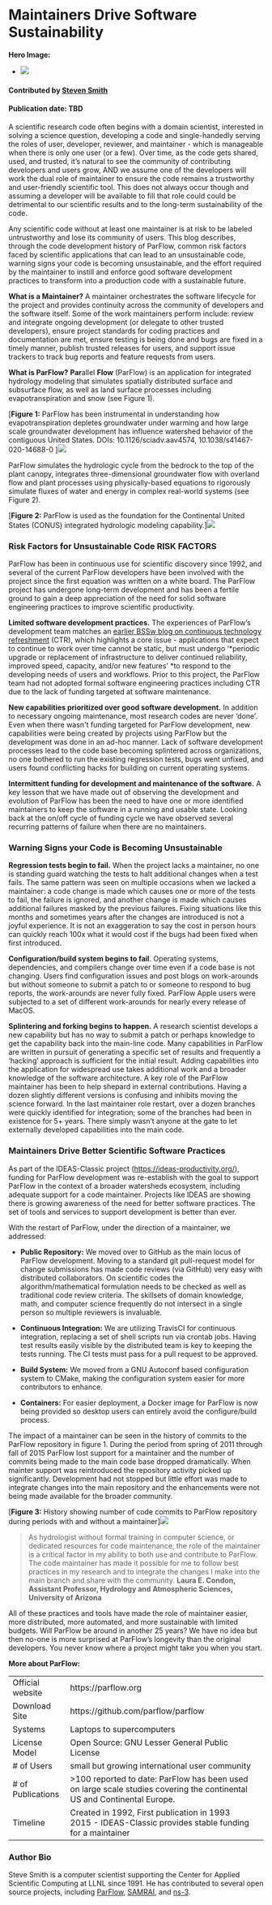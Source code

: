 # Maintainers Drive Software Sustainability

**Hero Image:**

 - <img src='https://exascaleproject.org/wp-content/uploads/2020/01/computing-abstraction.jpg'/>

#### Contributed by [Steven Smith](https://github.com/smithsg84 "Steven Smith GitHub Profile")

#### Publication date: TBD

A scientific research code often begins with a domain scientist, interested in solving a science question, developing a code and single-handedly serving the roles of user, developer, reviewer, and maintainer - which is manageable when there is only one user (or a few).  Over time, as the code gets shared, used, and trusted, it’s natural to see the community of contributing developers and users grow, AND we assume one of the developers will work the dual role of maintainer to ensure the code remains a trustworthy and user-friendly scientific tool.  This does not always occur though and assuming a developer will be available to fill that role could could be detrimental to our scientific results and to the long-term sustainability of the code.       

Any scientific code without at least one maintainer is at risk to be labeled untrustworthy and lose its community of users.  This blog describes, through the code development history of ParFlow, common risk factors faced by scientific applications that can lead to an unsustainable code, warning signs your code is becoming unsustainable, and the effort required by the maintainer to instill and enforce good software development practices to transform into a production code with a sustainable future. 

**What is a Maintainer?**
A maintainer orchestrates the software lifecycle for the project and provides continuity across the community of developers and the software itself.   Some of the work maintainers perform include: review and integrate ongoing development (or delegate to other trusted developers), ensure project standards for coding practices and documentation are met, ensure testing is being done and bugs are fixed in a timely manner, publish trusted releases for users, and support issue trackers to track bug reports and feature requests from users.

**What is ParFlow?**
**Par**allel **Flow** (ParFlow) is an application for integrated hydrology modeling that simulates spatially distributed surface and subsurface flow, as well as land surface processes including evapotranspiration and snow (see Figure 1).  

[**Figure 1:** ParFlow has been instrumental in understanding how evapotranspiration depletes groundwater under warming and how large scale groundwater development has influence watershed behavior of the contiguous United States. DOIs: 10.1126/sciadv.aav4574, 10.1038/s41467-020-14688-0 ]<img src='https://github.com/betterscientificsoftware/images/raw/master/maintainers_image_1.png' class='page lightbox' />

ParFlow simulates the hydrologic cycle from the bedrock to the top of the plant canopy, integrates three-dimensional groundwater flow with overland flow and plant processes using physically-based equations to rigorously simulate fluxes of water and energy in complex real-world systems (see Figure 2). 

[**Figure 2:** ParFlow is used as the foundation for the Continental United States (CONUS) integrated hydrologic modeling capability.]<img src='https://github.com/betterscientificsoftware/images/raw/master/maintainers_image_2.png' class='page lightbox' />

### Risk Factors for Unsustainable Code RISK FACTORS
ParFlow has been in continuous use for scientific discovery since 1992, and several of the current ParFlow developers have been involved with the project since the first equation was written on a white board.  The ParFlow project has undergone long-term development and has been a fertile ground to gain a deep appreciation of the need for solid software engineering practices to improve scientific productivity. 

**Limited software development practices.**  The experiences of ParFlow’s development team matches an [earlier BSSw blog on continuous technology refreshment](https://bssw.io/blog_posts/continuous-technology-refreshment-an-introduction-using-recent-tech-refresh-experiences-on-visit) (CTR), which highlights a core issue - applications that expect to continue to work over time cannot be static, but must undergo ‘*periodic upgrade or replacement of infrastructure to deliver continued reliability, improved speed, capacity, and/or new features’ *to respond to the developing needs of users and workflows.  Prior to this project, the ParFlow team had not adopted formal software engineering practices including CTR due to the lack of funding targeted at software maintenance.

**New capabilities prioritized over good software development.** In addition to necessary ongoing maintenance, most research codes are never ‘done’.    Even when there wasn't funding targeted for ParFlow development, new capabilities were being created by projects using ParFlow but the development was done in an ad-hoc manner.  Lack of software development processes lead to the code base becoming splintered across organizations, no one bothered to run the existing regression tests,  bugs went unfixed, and users found conflicting hacks for building on current operating systems.   

**Intermittent funding for development and maintenance of the software.** A key lesson that we have made out of observing the development and evolution of ParFlow has been the need to have one or more identified maintainers to keep the software in a running and usable state.   Looking back at the on/off cycle of funding cycle we have observed several recurring patterns of failure when there are no maintainers.   

### Warning Signs your Code is Becoming Unsustainable

**Regression tests begin to fail.** When the project lacks a maintainer, no one is standing guard watching the tests to halt additional changes when a test fails.  The same pattern was seen on multiple occasions when we lacked a maintainer: a code change is made which causes one or more of the tests to fail,  the failure is ignored, and another change is made which causes additional failures masked by the previous failures.   Fixing situations like this months and sometimes years after the changes are introduced is not a joyful experience.  It is not an exaggeration to say the cost in person hours can quickly reach 100x what it would cost if the bugs had been fixed when first introduced.

**Configuration/build system begins to fail**.   Operating systems, dependencies, and compilers change over time even if a code base is not changing.   Users find configuration issues and post blogs on work-arounds but without someone to submit a patch to or someone to respond to bug reports, the work-arounds are never fully fixed.  ParFlow Apple users were subjected to a set of different work-arounds for nearly every release of MacOS.

**Splintering and forking begins to happen.**  A research scientist develops a new capability but has no way to submit a patch or perhaps knowledge to get the capability back into the main-line code.   Many capabilities in ParFlow are written in pursuit of generating a specific set of results and frequently a ‘hacking’ approach is sufficient for the initial result.   Adding capabilities into the application for widespread use takes additional work and a broader knowledge of the software architecture.   A key role of the ParFlow maintainer has been to help shepard in external contributions.   Having a dozen slightly different versions is confusing and inhibits moving the science forward.  In the last maintainer role restart, over a dozen branches were quickly identified for integration; some of the branches had been in existence for 5+ years.   There simply wasn’t anyone at the gate to let externally developed capabilities into the main code.

### Maintainers Drive Better Scientific Software Practices

As part of the IDEAS-Classic project (https://ideas-productivity.org/), funding for ParFlow development was re-establish with the goal to support ParFlow in the context of a broader watersheds ecosystem, including adequate support for a code maintainer.  Projects like IDEAS are showing there is growing awareness of the need for better software practices.   The set of tools and services to support development is better than ever.   

With the restart of ParFlow, under the direction of a maintainer, we addressed:

* **Public Repository:**  We moved over to GitHub as the main locus of ParFlow development.  Moving to a standard git pull-request model for change submissions has made code reviews (via GitHub) very easy with distributed collaborators.   On scientific codes the algorithm/mathematical formulation needs to be checked as well as traditional code review criteria.    The skillsets of domain knowledge, math, and computer science frequently do not intersect in a single person so multiple reviewers is invaluable.     

* **Continuous Integration:**  We are utilizing TravisCI for continuous integration, replacing a set of shell scripts run via crontab jobs.   Having test results easily visible by the distributed team is key to keeping the tests running.   The CI tests must pass for a pull request to be approved.  

* **Build System:**  We moved from a GNU Autoconf based configuration system to CMake, making the configuration system easier for more contributors to enhance.   

* **Containers:**  For easier deployment, a Docker image for ParFlow is now being provided so desktop users can entirely avoid the configure/build process.

The impact of a maintainer can be seen in the history of commits to the ParFlow repository in figure 1. During the period from spring of 2011 through fall of 2015 ParFlow lost support for a maintainer and the number of commits being made to the main code base dropped dramatically.   When mainter support was reintroduced the repository activity picked up significantly.   Development had not stopped but little effort was made to integrate changes into the main repository and the enhancements were not being made available for the broader community.

[**Figure 3:** History showing number of code commits to ParFlow repository during periods with and without a maintainer]<img src='https://github.com/betterscientificsoftware/images/raw/master/maintainers_image_0.png' class='page lightbox' />

> As hydrologist without formal training in computer science, or dedicated resources for code maintenance, the role of the maintainer is a critical factor in my ability to both use and contribute to ParFlow.  The code maintainer has made it possible for me to follow best practices in my research and to integrate the changes I make into the main branch and share with the community.  **Laura E. Condon, Assistant Professor, Hydrology and Atmospheric Sciences, University of Arizona**
      
All of these practices and tools have made the role of maintainer easier, more distributed, more automated, and more sustainable with limited budgets.  Will ParFlow be around in another 25 years?  We have no idea but then no-one is more surprised at ParFlow’s longevity than the original developers.   You never know where a project might take you when you start.

**More about ParFlow:**

<table>
  <tr>
    <td>Official website</td>
    <td>https://parflow.org</td>
  </tr>
  <tr>
    <td>Download Site</td>
    <td>https://github.com/parflow/parflow</td>
  </tr>
  <tr>
    <td>Systems</td>
    <td>Laptops to supercomputers</td>
  </tr>
  <tr>
    <td>License Model</td>
    <td>Open Source:  GNU Lesser General Public License</td>
  </tr>
  <tr>
    <td># of Users</td>
    <td>small but growing international user community</td>
  </tr>
  <tr>
    <td># of Publications</td>
    <td>>100 reported to date:  ParFlow has been used on large scale studies covering the continental US and Continental Europe.</td>
  </tr>
  <tr>
    <td>Timeline</td>
    <td>Created in 1992, First publication in 1993<br>
2015 - IDEAS-Classic provides stable funding for a maintainer</td>
  </tr>
</table>

### Author Bio
Steve Smith is a computer scientist supporting the Center for Applied Scientific Computing at LLNL since 1991.   He has contributed to several open source projects, including [ParFlow](https://parflow.org/), [SAMRAI](https://computing.llnl.gov/projects/samrai), and [ns-3](https://www.nsnam.org/).

<!---
Publish: preview
RSS update: 
Categories: Planning, Planning, Collaboration
Topics: Software Engineering, Software Process Improvement, Strategies for More Effective Teams
Tags: bssw-blog-article
Level: 2
Prerequisites: default
Aggregate: none
--->
